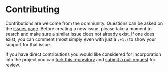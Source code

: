 Contributing
============

Contributions are welcome from the community. Questions can be asked on the
[issues page][1]. Before creating a new issue, please take a moment to search
and make sure a similar issue does not already exist. If one does exist, you
can comment (most simply even with just a `:+1:`) to show your support for that
issue.

If you have direct contributions you would like considered for incorporation
into the project you can [fork this repository][2] and
[submit a pull request][3] for review.



[1]: https://github.com/USGS-R/necsc-lake-modeling/issues
[2]: https://help.github.com/articles/fork-a-repo/
[3]: https://help.github.com/articles/about-pull-requests/
